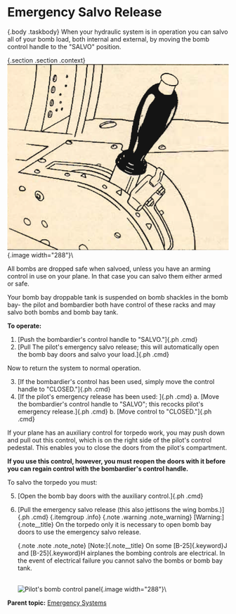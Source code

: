 
Emergency Salvo Release
=======================

 {.body .taskbody}
When your hydraulic system is in operation you can salvo all of your
bomb load, both internal and external, by moving the bomb control handle
to the \"SALVO\" position.

 {.section .section .context}
\
![Bomb control handle](../images/emerg_salvo_release.png){.image
width="288"}\

All bombs are dropped safe when salvoed, unless you have an arming
control in use on your plane. In that case you can salvo them either
armed or safe.

Your bomb bay droppable tank is suspended on bomb shackles in the bomb
bay- the pilot and bombardier both have control of these racks and may
salvo both bombs and bomb bay tank.


**To operate:**

1.  [Push the bombardier\'s control handle to \"SALVO.\"]{.ph .cmd}
2.  [Pull The pilot\'s emergency salvo release; this will automatically
    open the bomb bay doors and salvo your load.]{.ph .cmd}

Now to return the system to normal operation.

3.  [If the bombardier\'s control has been used, simply move the control
    handle to \"CLOSED.\"]{.ph .cmd}
4.  [If the pilot\'s emergency release has been used: ]{.ph .cmd}
    a.  [Move the bombardier\'s control handle to \"SALVO\"; this
        recocks pilot\'s emergency release.]{.ph .cmd}
    b.  [Move control to \"CLOSED.\"]{.ph .cmd}

If your plane has an auxiliary control for torpedo work, you may push
down and pull out this control, which is on the right side of the
pilot\'s control pedestal. This enables you to close the doors from the
pilot\'s compartment.

**If you use this control, however, you must reopen the doors with it
before you can regain control with the bombardier\'s control handle.**

To salvo the torpedo you must:

5.  [Open the bomb bay doors with the auxiliary control.]{.ph .cmd}
6.  [Pull the emergency salvo release (this also jettisons the wing
    bombs.)]{.ph .cmd}
     {.itemgroup .info}
     {.note .warning .note_warning}
    [Warning:]{.note__title} On the torpedo only it is necessary to open
    bomb bay doors to use the emergency salvo release.
    

     {.note .note .note_note}
    [Note:]{.note__title} On some [B-25]{.keyword}J and
    [B-25]{.keyword}H airplanes the bombing controls are electrical. In
    the event of electrical failure you cannot salvo the bombs or bomb
    bay tank.
    

    \
    ![Pilot\'s bomb control
    panel](../images/bomb_control_panel.png){.image width="288"}\
    




**Parent topic:** [Emergency
Systems](../mdita/emergency_systems.md "This section covers all of the emergency systems, including the emergency hydraulic wheel lowering system, wing flap system, hydraulic and air brakes, what to do in the event of a complete failure of the hydraulic systems, and miscellaneous emergency equipment.")



